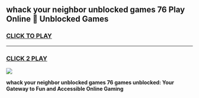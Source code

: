 
## whack your neighbor unblocked games 76 Play Online 👋 Unblocked Games
<h3>
<a href="https://premium.freeplayer.one?title=whack_your_neighbor_unblocked_games_76&ref=19F">CLICK TO PLAY</a></h3>
<hr>

<h3>
<a href="https://premium.freeplayer.one?title=whack_your_neighbor_unblocked_games_76&ref=19F">CLICK 2 PLAY</a>
  
</h3>

<a href="https://premium.freeplayer.one?title=whack_your_neighbor_unblocked_games_76&ref=19F"><img src="https://clearcache.store/games.png"></a>


**whack your neighbor unblocked games 76 games unblocked: Your Gateway to Fun and Accessible Online Gaming**
